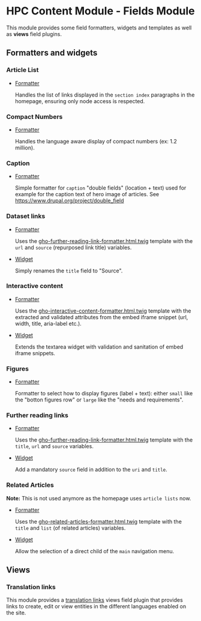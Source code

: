 HPC Content Module - Fields Module
============================================

This module provides some field formatters, widgets and templates as well as
**views** field plugins.

Formatters and widgets
----------------------

### Article List

- [Formatter](src/Plugin/Field/FieldFormatter/GhoArticleListFormatter.php)

  Handles the list of links displayed in the `section index` paragraphs in the
  homepage, ensuring only node access is respected.


### Compact Numbers

- [Formatter](src/Plugin/Field/FieldFormatter/GhoNumberFormatter.php)

  Handles the language aware display of compact numbers (ex: 1.2 million).

### Caption

- [Formatter](src/Plugin/Field/FieldFormatter/GhoCaptionFormatter.php)

  Simple formatter for `caption` "double fields" (location + text) used for
  example for the caption text of hero image of articles.
  See https://www.drupal.org/project/double_field

### Dataset links

- [Formatter](src/Plugin/Field/FieldFormatter/GhoDatasetLinkFormatter.php)

  Uses the [gho-further-reading-link-formatter.html.twig](templates/gho-dataset-link-formatter.html.twig) template with the `url` and `source` (repurposed link title) variables.

- [Widget](src/Plugin/Field/FieldWidget/GhoDatasetLinkWidget.php)

  Simply renames the `title` field to "Source".

### Interactive content

- [Formatter](src/Plugin/Field/FieldFormatter/GhoInteractiveContentFormatter.php)

  Uses the [gho-interactive-content-formatter.html.twig](templates/gho-interactive-content-formatter.html.twig) template with the extracted and validated attributes from the embed iframe
  snippet (url, width, title, aria-label etc.).

- [Widget](src/Plugin/Field/FieldWidget/GhoInteractiveContentWidget.php)

  Extends the textarea widget with validation and sanitation of embed
  iframe snippets.

### Figures

- [Formatter](src/Plugin/Field/FieldFormatter/GhoFiguresFormatter.php)

  Formatter to select how to display figures (label + text): either `small`
  like the "botton figures row" or `large` like the "needs and requirements".

### Further reading links

- [Formatter](src/Plugin/Field/FieldFormatter/GhoFurtherReadingLinkFormatter.php)

  Uses the [gho-further-reading-link-formatter.html.twig](templates/gho-further-reading-link-formatter.html.twig) template with the `title`, `url`
  and `source` variables.

- [Widget](src/Plugin/Field/FieldWidget/GhoFurtherReadingLinkWidget.php)

  Add a mandatory `source` field in addition to the `uri` and `title`.

### Related Articles

**Note:** This is not used anymore as the homepage uses `article lists` now.

- [Formatter](src/Plugin/Field/FieldFormatter/GhoRelatedArticlesFormatter.php)

  Uses the [gho-related-articles-formatter.html.twig](templates/gho-related-articles-formatter.html.twig) template with the `title` and `list`
  (of related articles) variables.

- [Widget](src/Plugin/Field/FieldWidget/GhoMenuSelectWidget.php)

  Allow the selection of a direct child of the `main` navigation menu.

Views
-----

### Translation links

This module provides a [translation links](src/Plugin/views/field/GhoTranslationLinks.php)
views field plugin that provides links to create, edit or view entities in the
different languages enabled on the site.
